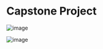 # Capstone Project


![image](https://user-images.githubusercontent.com/89634505/189202522-c4782f79-0487-4be9-8e0d-b0738dfa9756.png)


![image](https://user-images.githubusercontent.com/89634505/189202609-3beaa0cf-941a-48cf-9a68-e7cbf9f3627b.png)
